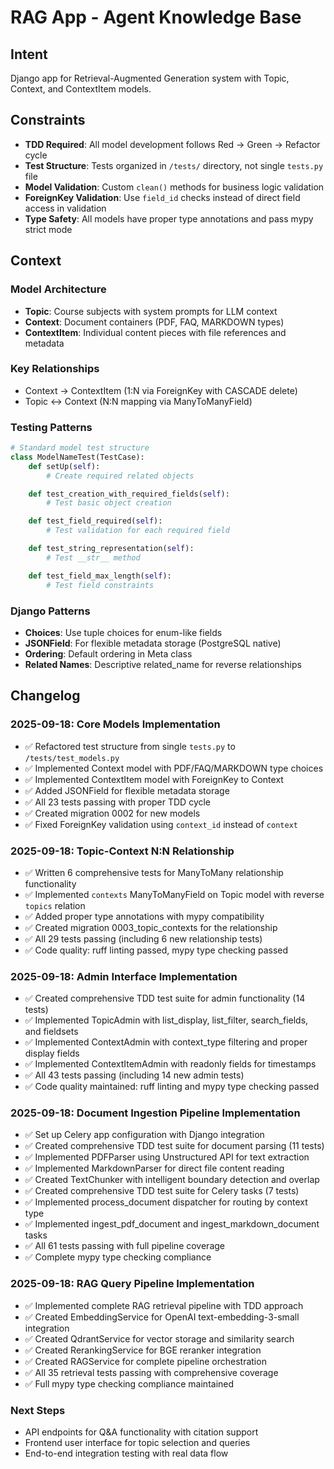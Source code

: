 # RAG App - Agent Knowledge Base

## Intent

Django app for Retrieval-Augmented Generation system with Topic, Context, and ContextItem models.

## Constraints

- **TDD Required**: All model development follows Red → Green → Refactor cycle
- **Test Structure**: Tests organized in `/tests/` directory, not single `tests.py` file
- **Model Validation**: Custom `clean()` methods for business logic validation
- **ForeignKey Validation**: Use `field_id` checks instead of direct field access in validation
- **Type Safety**: All models have proper type annotations and pass mypy strict mode

## Context

### Model Architecture

- **Topic**: Course subjects with system prompts for LLM context
- **Context**: Document containers (PDF, FAQ, MARKDOWN types)
- **ContextItem**: Individual content pieces with file references and metadata

### Key Relationships

- Context → ContextItem (1:N via ForeignKey with CASCADE delete)
- Topic ↔ Context (N:N mapping via ManyToManyField)

### Testing Patterns

```python
# Standard model test structure
class ModelNameTest(TestCase):
    def setUp(self):
        # Create required related objects

    def test_creation_with_required_fields(self):
        # Test basic object creation

    def test_field_required(self):
        # Test validation for each required field

    def test_string_representation(self):
        # Test __str__ method

    def test_field_max_length(self):
        # Test field constraints
```

### Django Patterns

- **Choices**: Use tuple choices for enum-like fields
- **JSONField**: For flexible metadata storage (PostgreSQL native)
- **Ordering**: Default ordering in Meta class
- **Related Names**: Descriptive related_name for reverse relationships

## Changelog

### 2025-09-18: Core Models Implementation

- ✅ Refactored test structure from single `tests.py` to `/tests/test_models.py`
- ✅ Implemented Context model with PDF/FAQ/MARKDOWN type choices
- ✅ Implemented ContextItem model with ForeignKey to Context
- ✅ Added JSONField for flexible metadata storage
- ✅ All 23 tests passing with proper TDD cycle
- ✅ Created migration 0002 for new models
- ✅ Fixed ForeignKey validation using `context_id` instead of `context`

### 2025-09-18: Topic-Context N:N Relationship

- ✅ Written 6 comprehensive tests for ManyToMany relationship functionality
- ✅ Implemented `contexts` ManyToManyField on Topic model with reverse `topics` relation
- ✅ Added proper type annotations with mypy compatibility
- ✅ Created migration 0003_topic_contexts for the relationship
- ✅ All 29 tests passing (including 6 new relationship tests)
- ✅ Code quality: ruff linting passed, mypy type checking passed

### 2025-09-18: Admin Interface Implementation

- ✅ Created comprehensive TDD test suite for admin functionality (14 tests)
- ✅ Implemented TopicAdmin with list_display, list_filter, search_fields, and fieldsets
- ✅ Implemented ContextAdmin with context_type filtering and proper display fields
- ✅ Implemented ContextItemAdmin with readonly fields for timestamps
- ✅ All 43 tests passing (including 14 new admin tests)
- ✅ Code quality maintained: ruff linting and mypy type checking passed

### 2025-09-18: Document Ingestion Pipeline Implementation

- ✅ Set up Celery app configuration with Django integration
- ✅ Created comprehensive TDD test suite for document parsing (11 tests)
- ✅ Implemented PDFParser using Unstructured API for text extraction
- ✅ Implemented MarkdownParser for direct file content reading
- ✅ Created TextChunker with intelligent boundary detection and overlap
- ✅ Created comprehensive TDD test suite for Celery tasks (7 tests)
- ✅ Implemented process_document dispatcher for routing by context type
- ✅ Implemented ingest_pdf_document and ingest_markdown_document tasks
- ✅ All 61 tests passing with full pipeline coverage
- ✅ Complete mypy type checking compliance

### 2025-09-18: RAG Query Pipeline Implementation

- ✅ Implemented complete RAG retrieval pipeline with TDD approach
- ✅ Created EmbeddingService for OpenAI text-embedding-3-small integration
- ✅ Created QdrantService for vector storage and similarity search
- ✅ Created RerankingService for BGE reranker integration
- ✅ Created RAGService for complete pipeline orchestration
- ✅ All 35 retrieval tests passing with comprehensive coverage
- ✅ Full mypy type checking compliance maintained

### Next Steps

- API endpoints for Q&A functionality with citation support
- Frontend user interface for topic selection and queries
- End-to-end integration testing with real data flow
